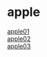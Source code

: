 # apple

<a href="https://heunnajo.github.io/apple/apple01.html">apple01</a><br>
<a href="https://heunnajo.github.io/apple/apple02.html">apple02</a><br>
<a href="https://heunnajo.github.io/apple/apple03.html">apple03</a><br>
